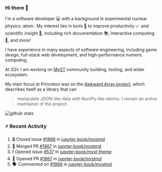 ### Hi there 👋 

I'm a software developer 💻 with a background in experimental nuclear physics :atom:. My interest lies in tools :wrench: to improve productivity :chart_with_upwards_trend: and scientific insight :telescope:, including rich documentation 📚, interactive computing 🧮, and more! 

I have experience in many aspects of software engineering, including game design, full-stack web development, and high-performance numeric computing. 

At 2i2c I am working on [MyST](https://github.com/jupyter-book/mystmd) community building, tooling, and wider ecosystem. 

My main focus at Princeton was on the [Awkward Array project](awkward-array.org/), which describes itself as a library that can 
> manipulate JSON-like data with NumPy-like idioms. I remain an active maintainer of the project. 

![github stats](https://github-readme-stats.vercel.app/api?username=agoose77&show_icons=true&hide_rank=true&hide_title=true&bg_color=30,e76445,904e95&text_color=efe3ec&icon_color=efe3ec)
<!--
**agoose77/agoose77** is a ✨ _special_ ✨ repository because its `README.md` (this file) appears on your GitHub profile.

Here are some ideas to get you started:

- 🔭 I’m currently working on ...
- 🌱 I’m currently learning ...
- 👯 I’m looking to collaborate on ...
- 🤔 I’m looking for help with ...
- 💬 Ask me about ...
- 📫 How to reach me: ...
- 😄 Pronouns: ...
- ⚡ Fun fact: ...
-->

### :zap: Recent Activity

<!--START_SECTION:activity-->
1. 🔒 Closed issue [#1866](https://github.com/jupyter-book/mystmd/issues/1866) in [jupyter-book/mystmd](https://github.com/jupyter-book/mystmd)
2. 🎉 Merged PR [#1867](https://github.com/jupyter-book/mystmd/pull/1867) in [jupyter-book/mystmd](https://github.com/jupyter-book/mystmd)
3. ❗ Opened issue [#537](https://github.com/jupyter-book/myst-theme/issues/537) in [jupyter-book/myst-theme](https://github.com/jupyter-book/myst-theme)
4. 💪 Opened PR [#1867](https://github.com/jupyter-book/mystmd/pull/1867) in [jupyter-book/mystmd](https://github.com/jupyter-book/mystmd)
5. 🗣 Commented on [#1866](https://github.com/jupyter-book/mystmd/issues/1866#issuecomment-2665420829) in [jupyter-book/mystmd](https://github.com/jupyter-book/mystmd)
<!--END_SECTION:activity-->
